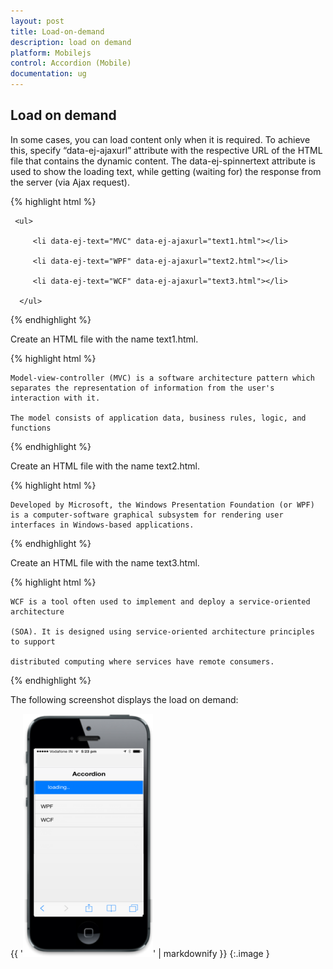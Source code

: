 ```yaml
---
layout: post
title: Load-on-demand
description: load on demand
platform: Mobilejs
control: Accordion (Mobile)
documentation: ug
---
```


## Load on demand

In some cases, you can load content only when it is required. To achieve this, specify “data-ej-ajaxurl” attribute with the respective URL of the HTML file that contains the dynamic content. The data-ej-spinnertext attribute is used to show the loading text, while getting (waiting for) the response from the server (via Ajax request).

{% highlight html %}



<div id="accordion_sample" data-role="ejmaccordion" data-ej-spinnertext="loading..">

     <ul>

         <li data-ej-text="MVC" data-ej-ajaxurl="text1.html"></li>

         <li data-ej-text="WPF" data-ej-ajaxurl="text2.html"></li>

         <li data-ej-text="WCF" data-ej-ajaxurl="text3.html"></li>

      </ul>

 </div>





{% endhighlight %}



Create an HTML file with the name text1.html.

{% highlight html %}



<body>

    Model-view-controller (MVC) is a software architecture pattern which separates the representation of information from the user's interaction with it.

    The model consists of application data, business rules, logic, and functions

</body>





{% endhighlight %}



Create an HTML file with the name text2.html.

{% highlight html %}



<body>

    Developed by Microsoft, the Windows Presentation Foundation (or WPF) is a computer-software graphical subsystem for rendering user interfaces in Windows-based applications.

</body>





{% endhighlight %}



Create an HTML file with the name text3.html.

{% highlight html %}



<body>

    WCF is a tool often used to implement and deploy a service-oriented architecture

    (SOA). It is designed using service-oriented architecture principles to support

    distributed computing where services have remote consumers.

</body>





{% endhighlight %}



The following screenshot displays the load on demand:

{{ '![](Load-on-demand_images/Load-on-demand_img1.png)' | markdownify }}
{:.image }


